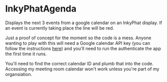 # InkyPhatAgenda
Displays the next 3 events from a google calendar on an InkyPhat display. If an event is currently taking place the line will be red.

Just a proof of concept for the moment so the code is a mess. Anyone wanting to play with this will need a Google calendar API key (you can follow the instructions [here](https://developers.google.com/google-apps/calendar/quickstart/python)) and you'll need to run the authenticate the app the first time it runs.

You'll need to find the correct calendar ID and plumb that into the code. Accessing my meeting room calendar won't work unless you're part of my organsiation.
